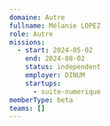 ```yaml
---
domaine: Autre
fullname: Mélanie LOPEZ
role: Autre
missions:
  - start: 2024-05-02
    end: 2024-08-02
    status: independent
    employer: DINUM
    startups:
      - suite-numerique
memberType: beta
teams: []
---
```

